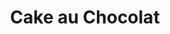 ---
layout: recette
categories: [recettes]
hidden: false
lang: fr
title: Cake au Chocolat
type: sucre
ingredients: 
  - nom: oeufs 
    qte: 4
  - nom: sucre glace
    qte: 100
    unite: gr
  - nom: farine
    qte: 60
    unite: gr  
  - nom: beurre
    qte: 80
    unite: gr
  - nom: chocolat noir 
    qte: 200
    unite: gr
  - nom: levure chimique
    qte: 5
    unite: gr
preconditions:
  - Les oeufs doivent être à température ambiante
  - Préchauffer le four à 180°C
etapes:
  - label: Préparation
    details:
      - Faire fondre le chocolat avec le beurre
      - Battre au fouet les oeufs avec le sucre
      - Tamiser la farine et la levure sur la préparation
      - Mélanger
      - Ajouter le chocolat
      - Beurrer et fariner le moule puis y ajouter la préparation
cuissonMinutes: 30
cuisson: 
  - Cuire 30 minutes à 180°C
  - Vérifier que le cake est cuit avec la pointe d'un couteau
---